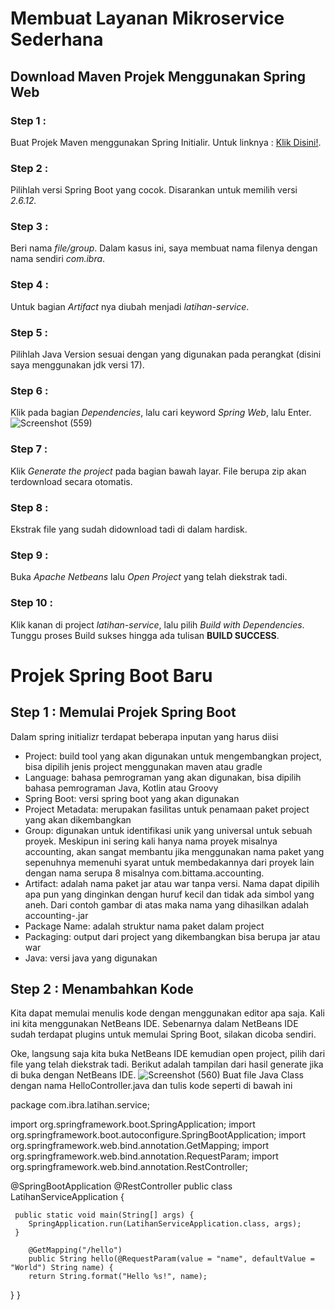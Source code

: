 # Membuat Layanan Mikroservice Sederhana
## Download Maven Projek Menggunakan Spring Web
### Step 1 :
Buat Projek Maven menggunakan Spring Initialir. Untuk linknya : [Klik Disini!](https://start.spring.io/).
### Step 2 :
Pilihlah versi Spring Boot yang cocok. Disarankan untuk memilih versi  _2.6.12._
### Step 3 :
Beri nama _file/group_. Dalam kasus ini, saya membuat nama filenya dengan nama sendiri _com.ibra_.
### Step 4 :
Untuk bagian _Artifact_ nya diubah menjadi _latihan-service_.
### Step 5 :
Pilihlah Java Version sesuai dengan yang digunakan pada perangkat 
(disini saya menggunakan jdk versi 17).
### Step 6 :
Klik pada bagian _Dependencies_, lalu cari keyword *Spring Web*, lalu Enter. ![Screenshot (559)](https://user-images.githubusercontent.com/113502572/192134105-9ca1f7a2-9f12-4cf0-beb5-bb49fe878b9f.png)
### Step 7 :
Klik _Generate the project_ pada bagian bawah layar. File berupa zip akan terdownload secara otomatis.
### Step 8 :
Ekstrak file yang sudah didownload tadi di dalam hardisk.
### Step 9 :
Buka *Apache Netbeans* lalu _Open Project_ yang telah diekstrak tadi.
### Step 10 :
Klik kanan di project *latihan-service*, lalu pilih _Build with Dependencies_. Tunggu proses Build sukses hingga ada tulisan **BUILD SUCCESS**.

# Projek Spring Boot Baru
## Step 1 : Memulai Projek Spring Boot
Dalam spring initializr terdapat beberapa inputan yang harus diisi

* Project: build tool yang akan digunakan untuk mengembangkan project, bisa dipilih jenis project menggunakan maven atau gradle
* Language: bahasa pemrograman yang akan digunakan, bisa dipilih bahasa pemrograman Java, Kotlin atau Groovy
* Spring Boot: versi spring boot yang akan digunakan
* Project Metadata: merupakan fasilitas untuk penamaan paket project yang akan dikembangkan
* Group: digunakan untuk identifikasi unik yang universal untuk sebuah proyek. Meskipun ini sering kali hanya nama proyek misalnya accounting, akan sangat membantu jika menggunakan nama paket yang sepenuhnya memenuhi syarat untuk membedakannya dari proyek lain dengan nama serupa 8 misalnya com.bittama.accounting.
* Artifact: adalah nama paket jar atau war tanpa versi. Nama dapat dipilih apa pun yang dinginkan dengan huruf kecil dan tidak ada simbol yang aneh. Dari contoh gambar di atas maka nama yang dihasilkan adalah accounting-<versi>.jar
* Package Name: adalah struktur nama paket dalam project
* Packaging: output dari project yang dikembangkan bisa berupa jar atau war
* Java: versi java yang digunakan
## Step 2 : Menambahkan Kode
Kita dapat memulai menulis kode dengan menggunakan editor apa saja. Kali ini kita menggunakan NetBeans IDE. Sebenarnya dalam NetBeans IDE sudah terdapat plugins untuk memulai Spring Boot, silakan dicoba sendiri.

Oke, langsung saja kita buka NetBeans IDE kemudian open project, pilih dari file yang telah diekstrak tadi. Berikut adalah tampilan dari hasil generate jika di buka dengan NetBeans IDE.
![Screenshot (560)](https://user-images.githubusercontent.com/113502572/192134797-69672f63-eef2-4999-8866-aadd595b2167.png)
Buat file Java Class dengan nama HelloController.java dan tulis kode seperti di bawah ini
 
  package com.ibra.latihan.service;

  import org.springframework.boot.SpringApplication;
  import org.springframework.boot.autoconfigure.SpringBootApplication;
  import org.springframework.web.bind.annotation.GetMapping;
  import org.springframework.web.bind.annotation.RequestParam;
  import org.springframework.web.bind.annotation.RestController;

  @SpringBootApplication
  @RestController
  public class LatihanServiceApplication {

	 public static void main(String[] args) {
		SpringApplication.run(LatihanServiceApplication.class, args);
	 }
        
        @GetMapping("/hello")
        public String hello(@RequestParam(value = "name", defaultValue = "World") String name) {
        return String.format("Hello %s!", name);
  }
  }

